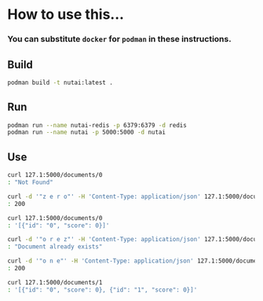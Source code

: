 # How to use this...

### You can substitute `docker` for `podman` in these instructions.

## Build

```bash
podman build -t nutai:latest .
```

## Run

```bash
podman run --name nutai-redis -p 6379:6379 -d redis
podman run --name nutai -p 5000:5000 -d nutai
```

## Use

```bash
curl 127.1:5000/documents/0
: "Not Found"

curl -d '"z e r o"' -H 'Content-Type: application/json' 127.1:5000/documents/0
: 200

curl 127.1:5000/documents/0
: '[{"id": "0", "score": 0}]'

curl -d '"o r e z"' -H 'Content-Type: application/json' 127.1:5000/documents/0
: "Document already exists"

curl -d '"o n e"' -H 'Content-Type: application/json' 127.1:5000/documents/1
: 200

curl 127.1:5000/documents/1
: '[{"id": "0", "score": 0}, {"id": "1", "score": 0}]'
```
